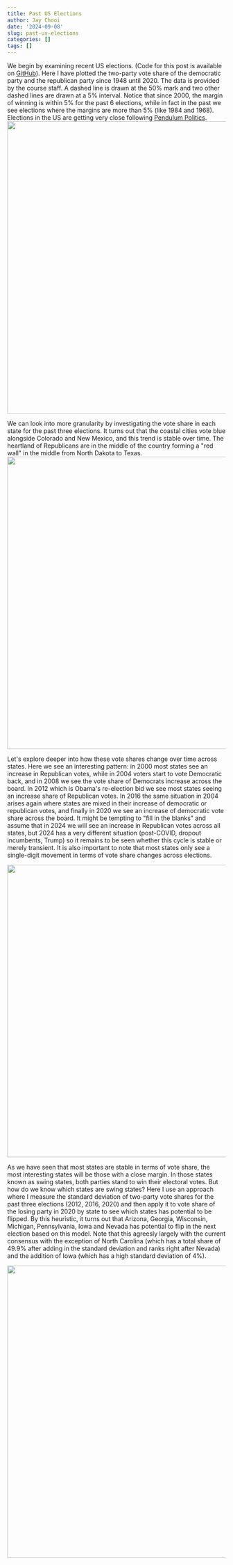 ```yaml
---
title: Past US Elections
author: Jay Chooi
date: '2024-09-08'
slug: past-us-elections
categories: []
tags: []
---
```






We begin by examining recent US elections. (Code for this post is available on [GitHub](https://github.com/jeqcho/usa-2024-election-prediction/blob/main/content/post/2024-09-08-past-us-elections/index.Rmd)). Here I have plotted the two-party vote share of the democratic party and the republican party since 1948 until 2020. The data is provided by the course staff. A dashed line is drawn at the 50% mark and two other dashed lines are drawn at a 5% interval. Notice that since 2000, the margin of winning is within 5% for the past 6 elections, while in fact in the past we see elections where the margins are more than 5% (like 1984 and 1968). Elections in the US are getting very close following [Pendulum Politics](https://academic.oup.com/book/27424/chapter-abstract/197266061?redirectedFrom=fulltext).
<img src="{{< blogdown/postref >}}index_files/figure-html/unnamed-chunk-3-1.png" width="672" />



We can look into more granularity by investigating the vote share in each state for the past three elections. It turns out that the coastal cities vote blue alongside Colorado and New Mexico, and this trend is stable over time. The heartland of Republicans are in the middle of the country forming a "red wall" in the middle from North Dakota to Texas.
<img src="{{< blogdown/postref >}}index_files/figure-html/unnamed-chunk-5-1.png" width="672" />





Let's explore deeper into how these vote shares change over time across states. Here we see an interesting pattern: in 2000 most states see an increase in Republican votes, while in 2004 voters start to vote Democratic back, and in 2008 we see the vote share of Democrats increase across the board. In 2012 which is Obama's re-election bid we see most states seeing an increase share of Republican votes. In 2016 the same situation in 2004 arises again where states are mixed in their increase of democratic or republican votes, and finally in 2020 we see an increase of democratic vote share across the board. It might be tempting to "fill in the blanks" and assume that in 2024 we will see an increase in Republican votes across all states, but 2024 has a very different situation (post-COVID, dropout incumbents, Trump) so it remains to be seen whether this cycle is stable or merely transient. It is also important to note that most states only see a single-digit movement in terms of vote share changes across elections.

<img src="{{< blogdown/postref >}}index_files/figure-html/unnamed-chunk-9-1.png" width="672" />



As we have seen that most states are stable in terms of vote share, the most interesting states will be those with a close margin. In those states known as swing states, both parties stand to win their electoral votes. But how do we know which states are swing states? Here I use an approach where I measure the standard deviation of two-party vote shares for the past three elections (2012, 2016, 2020) and then apply it to vote share of the losing party in 2020 by state to see which states has potential to be flipped. By this heuristic, it turns out that Arizona, Georgia, Wisconsin, Michigan, Pennsylvania, Iowa and Nevada has potential to flip in the next election based on this model. Note that this agreesly largely with the current consensus with the exception of North Carolina (which has a total share of 49.9% after adding in the standard deviation and ranks right after Nevada) and the addition of Iowa (which has a high standard deviation of 4%).

<img src="{{< blogdown/postref >}}index_files/figure-html/unnamed-chunk-11-1.png" width="672" />


